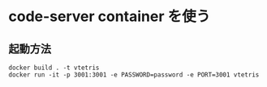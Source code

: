 # code-server container を使う

## 起動方法

```
docker build . -t vtetris
docker run -it -p 3001:3001 -e PASSWORD=password -e PORT=3001 vtetris
```
